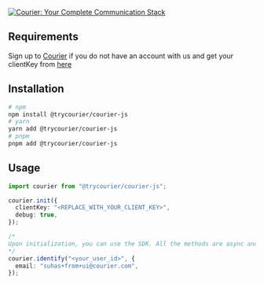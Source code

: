 [![Courier: Your Complete Communication Stack](https://marketing-assets-public.s3.us-west-1.amazonaws.com/github_nodejs.png)](https://courier.com)

## Requirements

Sign up to [Courier](https://app.courier.com/signup) if you do not have an account with us and get your clientKey from [here](https://app.courier.com/settings/api-keys)

## Installation

```sh
# npm
npm install @trycourier/courier-js
# yarn
yarn add @trycourier/courier-js
# pnpm
pnpm add @trycourier/courier-js
```

## Usage

```ts
import courier from "@trycourier/courier-js";

courier.init({
  clientKey: "<REPLACE_WITH_YOUR_CLIENT_KEY>",
  debug: true,
});

/*
Upon initialization, you can use the SDK. All the methods are async and return a Promise `user | identify` means that you are identifying a user with a unique id in Courier and optionally passing in some user attributes like email, phone, etc. so that you can reach out to your users on right channels of their choice.
*/
courier.identify("<your_user_id>", {
  email: "suhas+from+ui@courier.com",
});
```
